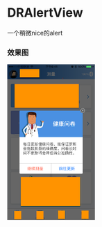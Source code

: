 # DRAlertView
一个稍微nice的alert
<h3>效果图</h3>
<img src='https://github.com/jakajacky/DRAlertView/blob/master/IMG_0018.PNG' width='40%'>
